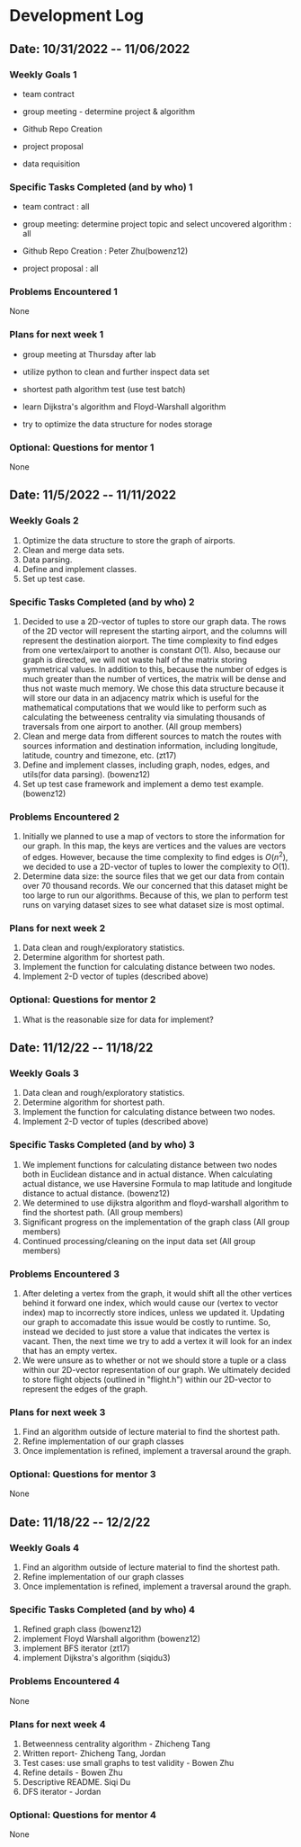 # Development Log

## Date: 10/31/2022 -- 11/06/2022

### Weekly Goals 1

- team contract

- group meeting - determine project & algorithm

- Github Repo Creation

- project proposal

- data requisition

### Specific Tasks Completed (and by who) 1

- team contract : all

- group meeting: determine project topic and select uncovered algorithm : all

- Github Repo Creation : Peter Zhu(bowenz12)

- project proposal : all

### Problems Encountered 1

None

### Plans for next week 1

- group meeting at Thursday after lab

- utilize python to clean and further inspect data set

- shortest path algorithm test (use test batch)

- learn Dijkstra's algorithm and Floyd-Warshall algorithm

- try to optimize the data structure for nodes storage

### Optional: Questions for mentor 1

None

## Date: 11/5/2022 -- 11/11/2022

### Weekly Goals 2

1. Optimize the data structure to store the graph of airports.
2. Clean and merge data sets.
3. Data parsing.
4. Define and implement classes.
5. Set up test case.

### Specific Tasks Completed (and by who) 2

1. Decided to use a 2D-vector of tuples to store our graph data. The rows of the 2D vector will represent the starting airport, and the columns will represent the destination aiorport. The time complexity to find edges from one vertex/airport to another is constant $O(1)$. Also, because our graph is directed, we will not waste half of the matrix storing symmetrical values. In addition to this, because the number of edges is much greater than the number of vertices, the matrix will be dense and thus not waste much memory. We chose this data structure because it will store our data in an adjacency matrix which is useful for the mathematical computations that we would like to perform such as calculating the betweeness centrality via simulating thousands of traversals from one airport to another. (All group members)
2. Clean and merge data from different sources to match the routes with sources information and destination information, including longitude, latitude, country and timezone, etc. (zt17)
3. Define and implement classes, including graph, nodes, edges, and utils(for data parsing). (bowenz12)
4. Set up test case framework and implement a demo test example. (bowenz12)

### Problems Encountered 2

1. Initially we planned to use a map of vectors to store the information for our graph. In this map, the keys are vertices and the values are vectors of edges. However, because the time complexity to find edges is $O(n^2)$, we decided to use a 2D-vector of tuples to lower the complexity to $O(1)$.
2. Determine data size: the source files that we get our data from contain over 70 thousand records. We our concerned that this dataset might be too large to run our algorithms. Because of this, we plan to perform test runs on varying dataset sizes to see what dataset size is most optimal.

### Plans for next week 2

1. Data clean and rough/exploratory statistics.
2. Determine algorithm for shortest path.  
3. Implement the function for calculating distance between two nodes.  
4. Implement 2-D vector of tuples (described above)

### Optional: Questions for mentor 2

1. What is the reasonable size for data for implement?

## Date: 11/12/22 -- 11/18/22

### Weekly Goals 3

1. Data clean and rough/exploratory statistics.  
2. Determine algorithm for shortest path.  
3. Implement the function for calculating distance between two nodes.  
4. Implement 2-D vector of tuples (described above)

### Specific Tasks Completed (and by who) 3

1. We implement functions for calculating distance between two nodes both in Euclidean distance and in actual distance. When calculating actual distance, we use Haversine Formula to map latitude and longitude distance to actual distance. (bowenz12)
2. We determined to use dijkstra algorithm and floyd-warshall algorithm to find the shortest path. (All group members)
3. Significant progress on the implementation of the graph class (All group members)
4. Continued processing/cleaning on the input data set (All group members)

### Problems Encountered 3

1. After deleting a vertex from the graph, it would shift all the other vertices behind it forward one index, which would cause our (vertex to vector index) map to incorrectly store indices, unless we updated it. Updating our graph to accomadate this issue would be costly to runtime. So, instead we decided to just store a value that indicates the vertex is vacant. Then, the next time we try to add a vertex it will look for an index that has an empty vertex.
2. We were unsure as to whether or not we should store a tuple or a class within our 2D-vector representation of our graph. We ultimately decided to store flight objects (outlined in "flight.h") within our 2D-vector to represent the edges of the graph.

### Plans for next week 3

1. Find an algorithm outside of lecture material to find the shortest path.
2. Refine implementation of our graph classes
3. Once implementation is refined, implement a traversal around the graph.

### Optional: Questions for mentor 3

None

## Date: 11/18/22 -- 12/2/22

### Weekly Goals 4

1. Find an algorithm outside of lecture material to find the shortest path.
2. Refine implementation of our graph classes
3. Once implementation is refined, implement a traversal around the graph.

### Specific Tasks Completed (and by who) 4

1. Refined graph class (bowenz12)
2. implement Floyd Warshall algorithm (bowenz12)
3. implement BFS iterator (zt17)
4. implement Dijkstra's algorithm (siqidu3)

### Problems Encountered 4

None

### Plans for next week 4

1. Betweenness centrality algorithm - Zhicheng Tang
2. Written report- Zhicheng Tang, Jordan
3. Test cases: use small graphs to test validity - Bowen Zhu
4. Refine details - Bowen Zhu
5. Descriptive README. Siqi Du
6. DFS iterator - Jordan

### Optional: Questions for mentor 4

None
